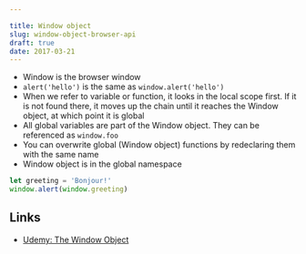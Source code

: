 ```yaml
---

title: Window object
slug: window-object-browser-api
draft: true
date: 2017-03-21
---
```


- Window is the browser window
- `alert('hello')` is the same as `window.alert('hello')`
- When we refer to variable or function, it looks in the local scope first. If it is not found there, it moves up the chain until it reaches the Window object, at which point it is global
- All global variables are part of the Window object. They can be referenced as `window.foo`
- You can overwrite global (Window object) functions by redeclaring them with the same name
- Window object is in the global namespace

```javascript
let greeting = 'Bonjour!'
window.alert(window.greeting)
```


Links
---

- [Udemy: The Window Object](https://www.udemy.com/html5-apis-for-javascript-a-course-for-web-developers/learn/v4/t/lecture/178025?start=0)
